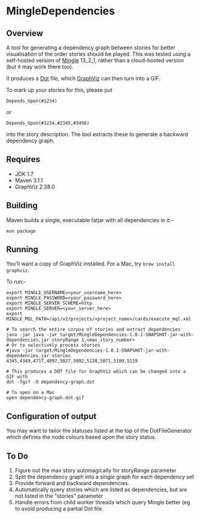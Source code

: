 # MingleDependencies

## Overview
A tool for generating a dependency graph between stories for better visualisation of the order stories should be played.
This was tested using a self-hosted version of [Mingle](http://www.thoughtworks.com/products/mingle-agile-project-management) 13_2_1, rather than a cloud-hosted version (but it may work there too).

It produces a [Dot](http://en.wikipedia.org/wiki/DOT_%28graph_description_language%29) file, which [GraphViz](http://www.graphviz.org) can then turn into a GIF.

To mark up your stories for this, please put

```
Depends_Upon(#1234)
```

or

```
Depends_Upon(#1234,#2345,#3456)
```

into the story description. The tool extracts these to generate a backward dependency graph.

## Requires

* JDK 1.7
* Maven 3.1.1
* GraphViz 2.38.0

## Building
Maven builds a single, executable fatjar with all dependencies in it:-

```
mvn package
```

## Running

You'll want a copy of GraphViz installed. For a Mac, try `brew install graphviz`.

To run:-
```
export MINGLE_USERNAME=<your_username_here>
export MINGLE_PASSWORD=<your_password_here>
export MINGLE_SERVER_SCHEME=http
export MINGLE_SERVER=<your_server_here>
export MINGLE_MQL_PATH=/api/v2/projects/<project_name>/cards/execute_mql.xml

# To search the entire corpus of stories and extract dependencies
java -jar java -jar target/MingleDependencies-1.0.1-SNAPSHOT-jar-with-dependencies.jar storyRange 1,<max_story_number>
# Or to selectively process stories
#java -jar target/MingleDependencies-1.0.1-SNAPSHOT-jar-with-dependencies.jar stories 4345,4349,4717,4897,5027,5092,5120,5071,5109,5119

# This produces a DOT file for GraphViz which can be changed into a GIF with
dot -Tgif -O dependency-graph.dot

# To open on a Mac
open dependency-graph.dot.gif
```

## Configuration of output

You may want to tailor the statuses listed at the top of the DotFileGenerator which defines the node colours based upon the story status.


## To Do
1. Figure out the max story automagically for storyRange parameter
2. Split the dependency graph into a single graph for each dependency set
3. Provide forward and backward dependencies.
4. Automatically query stories which are listed as dependencies, but are not listed in the "stories" parameter
5. Handle errors from child worker threads which query Mingle better (eg to avoid producing a partial Dot file.

